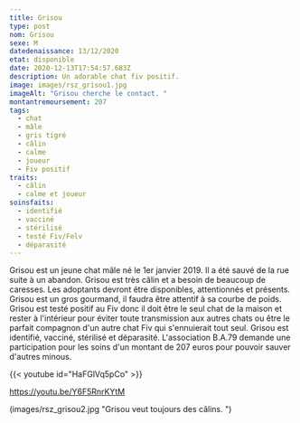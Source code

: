 ```yaml
---
title: Grisou
type: post
nom: Grisou
sexe: M
datedenaissance: 13/12/2020
etat: disponible
date: 2020-12-13T17:54:57.683Z
description: Un adorable chat fiv positif.
image: images/rsz_grisou1.jpg
imageAlt: "Grisou cherche le contact. "
montantremoursement: 207
tags:
  - chat
  - mâle
  - gris tigré
  - câlin
  - calme
  - joueur
  - Fiv positif
traits:
  - câlin
  - calme et joueur
soinsfaits:
  - identifié
  - vacciné
  - stérilisé
  - testé Fiv/Felv
  - déparasité
---
```

Grisou est un jeune chat mâle né le 1er janvier 2019. Il a été sauvé de la rue suite à un abandon. Grisou est très câlin et a besoin de beaucoup de caresses. Les adoptants devront être disponibles, attentionnés et présents. Grisou est un gros gourmand, il faudra être attentif à sa courbe de poids. Grisou est testé positif au Fiv donc il doit être le seul chat de la maison et rester à l'intérieur pour éviter toute transmission aux autres chats ou être le parfait compagnon d'un autre chat Fiv qui s'ennuierait tout seul. Grisou est identifié, vacciné, stérilisé et déparasité. L'association B.A.79 demande une participation pour les soins d'un montant de 207 euros pour pouvoir sauver d'autres minous. 


{{< youtube id="HaFGlVq5pCo" >}}

https://youtu.be/Y6F5RnrKYtM


(images/rsz_grisou2.jpg "Grisou veut toujours des câlins. ")
